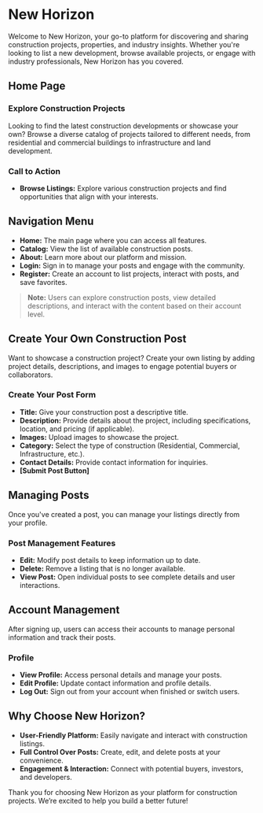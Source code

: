 # New Horizon

Welcome to New Horizon, your go-to platform for discovering and sharing construction projects, properties, and industry insights. Whether you're looking to list a new development, browse available projects, or engage with industry professionals, New Horizon has you covered.

## Home Page

### Explore Construction Projects
Looking to find the latest construction developments or showcase your own? Browse a diverse catalog of projects tailored to different needs, from residential and commercial buildings to infrastructure and land development.

### Call to Action
- **Browse Listings:** Explore various construction projects and find opportunities that align with your interests.

## Navigation Menu
- **Home:** The main page where you can access all features.
- **Catalog:** View the list of available construction posts.
- **About:** Learn more about our platform and mission.
- **Login:** Sign in to manage your posts and engage with the community.
- **Register:** Create an account to list projects, interact with posts, and save favorites.

> **Note:** Users can explore construction posts, view detailed descriptions, and interact with the content based on their account level.

## Create Your Own Construction Post
Want to showcase a construction project? Create your own listing by adding project details, descriptions, and images to engage potential buyers or collaborators.

### Create Your Post Form
- **Title:** Give your construction post a descriptive title.
- **Description:** Provide details about the project, including specifications, location, and pricing (if applicable).
- **Images:** Upload images to showcase the project.
- **Category:** Select the type of construction (Residential, Commercial, Infrastructure, etc.).
- **Contact Details:** Provide contact information for inquiries.
- **[Submit Post Button]**

## Managing Posts
Once you've created a post, you can manage your listings directly from your profile.

### Post Management Features
- **Edit:** Modify post details to keep information up to date.
- **Delete:** Remove a listing that is no longer available.
- **View Post:** Open individual posts to see complete details and user interactions.

## Account Management
After signing up, users can access their accounts to manage personal information and track their posts.

### Profile
- **View Profile:** Access personal details and manage your posts.
- **Edit Profile:** Update contact information and profile details.
- **Log Out:** Sign out from your account when finished or switch users.

## Why Choose New Horizon?
- **User-Friendly Platform:** Easily navigate and interact with construction listings.
- **Full Control Over Posts:** Create, edit, and delete posts at your convenience.
- **Engagement & Interaction:** Connect with potential buyers, investors, and developers.

Thank you for choosing New Horizon as your platform for construction projects. We’re excited to help you build a better future!

